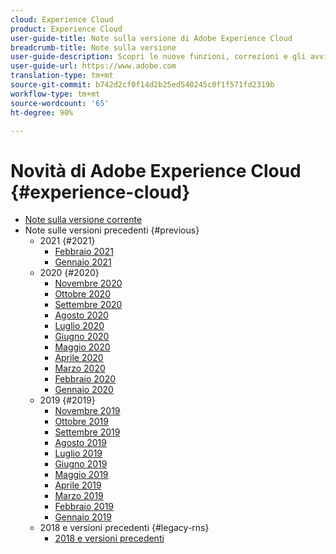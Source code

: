 ```yaml
---
cloud: Experience Cloud
product: Experience Cloud
user-guide-title: Note sulla versione di Adobe Experience Cloud
breadcrumb-title: Note sulla versione
user-guide-description: Scopri le nuove funzioni, correzioni e gli avvisi importanti di Adobe Experience Cloud ed Experience Platform.
user-guide-url: https://www.adobe.com
translation-type: tm+mt
source-git-commit: b742d2cf0f14d2b25ed540245c0f1f571fd2319b
workflow-type: tm+mt
source-wordcount: '65'
ht-degree: 90%

---
```



# Novità di Adobe Experience Cloud {#experience-cloud}

+ [Note sulla versione corrente](current.md)
+ Note sulle versioni precedenti {#previous}
   + 2021 {#2021}
      + [Febbraio 2021](c-legacy-releases/2021/02182021.md)
      + [Gennaio 2021](c-legacy-releases/2021/01142021.md)
   + 2020 {#2020}
      + [Novembre 2020](c-legacy-releases/2020/10292020.md)
      + [Ottobre 2020](c-legacy-releases/2020/10082020.md)
      + [Settembre 2020](c-legacy-releases/2020/09102020.md)
      + [Agosto 2020](c-legacy-releases/2020/08132020.md)
      + [Luglio 2020](c-legacy-releases/2020/07162020.md)
      + [Giugno 2020](c-legacy-releases/2020/06182020.md)
      + [Maggio 2020](c-legacy-releases/2020/05212020.md)
      + [Aprile 2020](c-legacy-releases/2020/04162020.md)
      + [Marzo 2020](c-legacy-releases/2020/03122020.md)
      + [Febbraio 2020](c-legacy-releases/2020/02202020.md)
      + [Gennaio 2020](c-legacy-releases/2020/01162020.md)
   + 2019 {#2019}
      + [Novembre 2019](c-legacy-releases/2019/10312019.md)
      + [Ottobre 2019](c-legacy-releases/2019/10102019.md)
      + [Settembre 2019](c-legacy-releases/2019/09122019.md)
      + [Agosto 2019](c-legacy-releases/2019/08082019.md)
      + [Luglio 2019](c-legacy-releases/2019/07182019.md)
      + [Giugno 2019](c-legacy-releases/2019/06132019.md)
      + [Maggio 2019](c-legacy-releases/2019/05092019.md)
      + [Aprile 2019](c-legacy-releases/2019/04112019.md)
      + [Marzo 2019](c-legacy-releases/2019/03072019.md)
      + [Febbraio 2019](c-legacy-releases/2019/02072019.md)
      + [Gennaio 2019](c-legacy-releases/2019/01172019.md)
   + 2018 e versioni precedenti {#legacy-rns}
      + [2018 e versioni precedenti](c-legacy-releases/2018-earlier.md)
